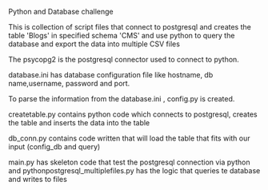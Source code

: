 Python and Database challenge

This is collection of script files that connect to postgresql and creates the table 'Blogs' in specified schema 'CMS'
and use python to query the database and export the data into multiple CSV files

The psycopg2 is the postgresql connector used to connect to python.

database.ini has database configuration file like hostname, db name,username, password and port.

To parse the information from the database.ini , config.py is created. 

createtable.py contains python code which connects to postgresql, creates the table and inserts the data into the table

db_conn.py contains code written that will load the table that fits with our input (config_db and query) 

main.py has skeleton code that test the postgresql connection via python and pythonpostgresql_multiplefiles.py has the logic that queries te database and writes to files

